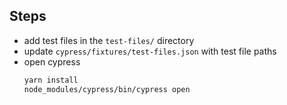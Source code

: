 ## Steps
* add test files in the `test-files/` directory
* update `cypress/fixtures/test-files.json` with test file paths
* open cypress
    ```bash
    yarn install
    node_modules/cypress/bin/cypress open
    ```
